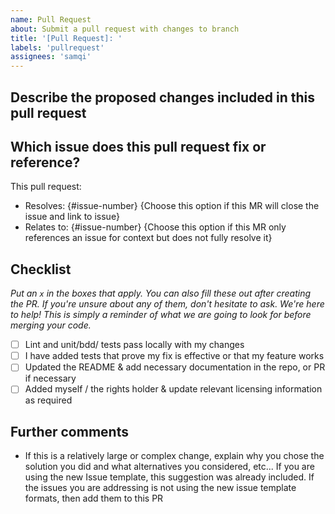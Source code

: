 ```yaml
---
name: Pull Request
about: Submit a pull request with changes to branch
title: '[Pull Request]: '
labels: 'pullrequest'
assignees: 'samqi'
---
```


## Describe the proposed changes included in this pull request

<!-- please describte which issue or features this pull requests is addressing. and the specific changes to code branch.
Please explain why code owner/maintanainers needs to accept the pull request.-->


## Which issue does this pull request fix or reference?

This pull request:

- Resolves: {#issue-number} {Choose this option if this MR will close the issue and link to issue}
- Relates to: {#issue-number} {Choose this option if this MR only references an issue for context but does not fully resolve it}

## Checklist

_Put an `x` in the boxes that apply. You can also fill these out after creating the PR. If you're unsure about any of them, don't hesitate to ask. We're here to help! This is simply a reminder of what we are going to look for before merging your code._

- [ ] Lint and unit/bdd/ tests pass locally with my changes
- [ ] I have added tests that prove my fix is effective or that my feature works
- [ ] Updated the README & add necessary documentation in the repo, or PR if necessary
- [ ] Added myself / the rights holder  & update relevant licensing information as required

## Further comments
- If this is a relatively large or complex change, explain why you chose the solution you did and what alternatives you considered, etc...  If you are using the new Issue template, this suggestion was already included. If the issues you are addressing is not using the new issue template formats, then add them to this PR
